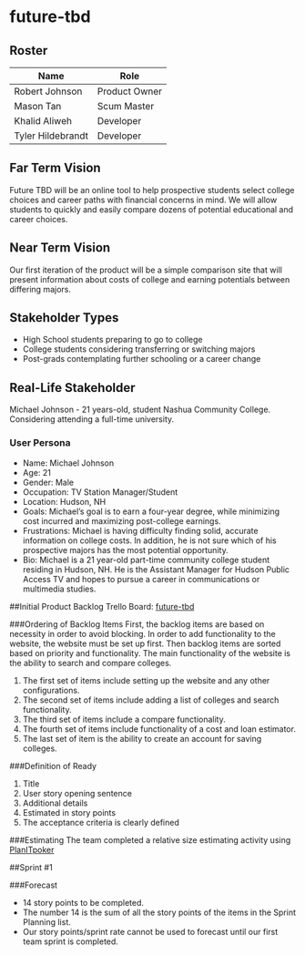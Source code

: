 # future-tbd

## Roster
Name | Role
------------ | -------------
Robert Johnson | Product Owner
Mason Tan | Scum Master
Khalid Aliweh | Developer
Tyler Hildebrandt | Developer

## Far Term Vision
Future TBD will be an online tool to help prospective students select college choices and career paths with financial concerns in mind. We will allow students to quickly and easily compare dozens of potential educational and career choices.  

## Near Term Vision
Our first iteration of the product will be a simple comparison site that will present information about costs of college and earning potentials between differing majors. 

## Stakeholder Types
- High School students preparing to go to college
- College students considering transferring or switching majors
- Post-grads contemplating further schooling or a career change

## Real-Life Stakeholder
Michael Johnson - 21 years-old, student Nashua Community College. Considering attending a full-time university.

### User Persona
- Name: Michael Johnson
- Age: 21
- Gender: Male
- Occupation: TV Station Manager/Student
- Location: Hudson, NH
- Goals: Michael’s goal is to earn a four-year degree, while minimizing cost incurred and maximizing post-college earnings.
- Frustrations: Michael is having difficulty finding solid, accurate information on college costs. In addition, he is not sure which of his prospective majors has the most potential opportunity. 
- Bio: Michael is a 21 year-old part-time community college student residing in Hudson, NH. He is the Assistant Manager for Hudson Public Access TV and hopes to pursue a career in communications or multimedia studies. 

##Initial Product Backlog
Trello Board: [future-tbd](https://trello.com/b/uVkt6NXa/future-tbd)

###Ordering of Backlog Items
First, the backlog items are based on necessity in order to avoid blocking. In order to add functionality to the website, the website must be set up first. Then backlog items are sorted based on priority and functionality. The main functionality of the website is the ability to search and compare colleges.

1. The first set of items include setting up the website and any other configurations.
2. The second set of items include adding a list of colleges and search functionality.
3. The third set of items include a compare functionality.
4. The fourth set of items include functionality of a cost and loan estimator.
5. The last set of item is the ability to create an account for saving colleges.

###Definition of Ready

1. Title
2. User story opening sentence
3. Additional details
4. Estimated in story points
5. The acceptance criteria is clearly defined

###Estimating
The team completed a relative size estimating activity using [PlanITpoker](http://www.planitpoker.com/)

##Sprint #1

###Forecast
- 14 story points to be completed.
- The number 14 is the sum of all the story points of the items in the Sprint Planning list. 
- Our story points/sprint rate cannot be used to forecast until our first team sprint is completed.


